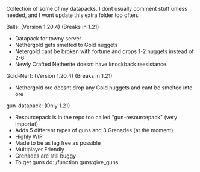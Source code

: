 Collection of some of my datapacks.
I dont usually comment stuff unless needed, and I wont update this extra folder too often.

Balls: (Version 1.20.4) (Breaks in 1.21)
 - Datapack for towny server
 - Nethergold gets smelted to Gold nuggets
 - Netergold cant be broken with fortune and drops 1-2 nuggets instead of 2-6
 - Newly Crafted Netherite doesnt have knockback reesistance.

Gold-Nerf: (Version 1.20.4) (Breaks in 1.21)
 - Nethergold ore doesnt drop any Gold nuggets and cant be smelted into ore

gun-datapack: (Only 1.21)
 - Resourcepack is in the repo too called "gun-resourcepack" (very importat)
 - Adds 5 different types of guns and 3 Grenades (at the moment)
 - Highly WIP
 - Made to be as lag free as possible
 - Multiplayer Friendly
 - Grenades are still buggy
 - To get guns do: /function guns:give_guns

